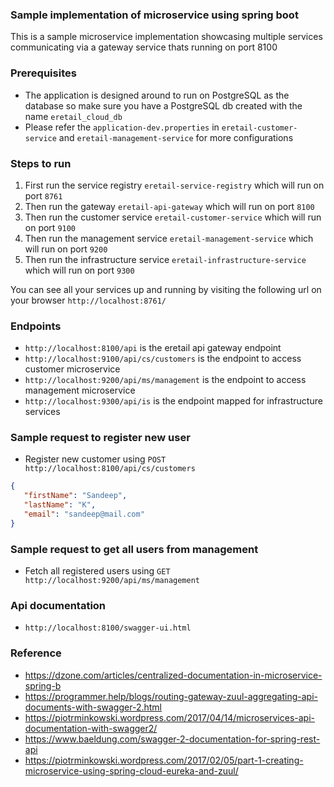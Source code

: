 ### Sample implementation of microservice using spring boot

This is a sample microservice implementation showcasing multiple services communicating via a gateway service thats running on port 8100

### Prerequisites
 - The application is designed around to run on PostgreSQL as the database so make sure you have a PostgreSQL db created with the name `eretail_cloud_db`
 - Please refer the `application-dev.properties` in `eretail-customer-service` and `eretail-management-service` for more configurations

### Steps to run
 1. First run the service registry `eretail-service-registry` which will run on port `8761`
 2. Then run the gateway `eretail-api-gateway` which will run on port `8100`
 3. Then run the customer service `eretail-customer-service`  which will run on port `9100`
 4. Then run the management service `eretail-management-service`  which will run on port `9200`
 5. Then run the infrastructure service `eretail-infrastructure-service`  which will run on port `9300`

You can see all your services up and running by visiting the following url on your browser `http://localhost:8761/`

### Endpoints
 - `http://localhost:8100/api` is the eretail api gateway endpoint
 - `http://localhost:9100/api/cs/customers` is the endpoint to access customer microservice
 - `http://localhost:9200/api/ms/management` is the endpoint to access management microservice
 - `http://localhost:9300/api/is` is the endpoint mapped for infrastructure services
 
### Sample request to register new user
 - Register new customer using `POST http://localhost:8100/api/cs/customers`
 ```json
 {
    "firstName": "Sandeep",
    "lastName": "K",
    "email": "sandeep@mail.com"
}
 ```
 
### Sample request to get all users from management
 - Fetch all registered users using `GET http://localhost:9200/api/ms/management`
 
### Api documentation
 - `http://localhost:8100/swagger-ui.html`
 
 ### Reference
 - https://dzone.com/articles/centralized-documentation-in-microservice-spring-b
 - https://programmer.help/blogs/routing-gateway-zuul-aggregating-api-documents-with-swagger-2.html
 - https://piotrminkowski.wordpress.com/2017/04/14/microservices-api-documentation-with-swagger2/
 - https://www.baeldung.com/swagger-2-documentation-for-spring-rest-api
 - https://piotrminkowski.wordpress.com/2017/02/05/part-1-creating-microservice-using-spring-cloud-eureka-and-zuul/